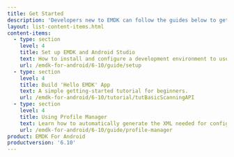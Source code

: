 ```yaml
---
title: Get Started
description: 'Developers new to EMDK can follow the guides below to get their development environment set up and begin to understand the foundations of EMDK for Android.'
layout: list-content-items.html
content-items:
  - type: section
    level: 4
    title: Set up EMDK and Android Studio
    text: How to install and configure a development environment to use EMDK tools.
    url: /emdk-for-android/6-10/guide/setup
  - type: section
    level: 4
    title: Build 'Hello EMDK' App
    text: A simple getting-started tutorial for beginners.
    url: /emdk-for-android/6-10/tutorial/tutBasicScanningAPI
  - type: section
    level: 4
    title: Using Profile Manager
    text: Learn how to automatically generate the XML needed for configuring Zebra devices.
    url: /emdk-for-android/6-10/guide/profile-manager
product: EMDK For Android
productversion: '6.10'
---
```

           

<!--  10/1/18- removed; obsolete

  - type: section
    level: 4
    title: Configuring a Device
    text: Check one or more target devices for full support of EMDK features.
    url: /emdk-for-android/6-10/guide/setupDevice

 -->













